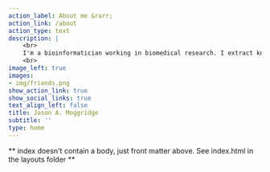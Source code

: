 ```yaml
---
action_label: About me &rarr;
action_link: /about
action_type: text
description: |
    <br>
    I'm a bioinformatician working in biomedical research. I extract knowledge from complex data using code and build software tools to help other scientists with their own research and publishing. 
    <br>
image_left: true
images:
- img/friends.png
show_action_link: true
show_social_links: true
text_align_left: false
title: Jason A. Moggridge
subtitle: ''
type: home
---
```


** index doesn't contain a body, just front matter above.
See index.html in the layouts folder **
